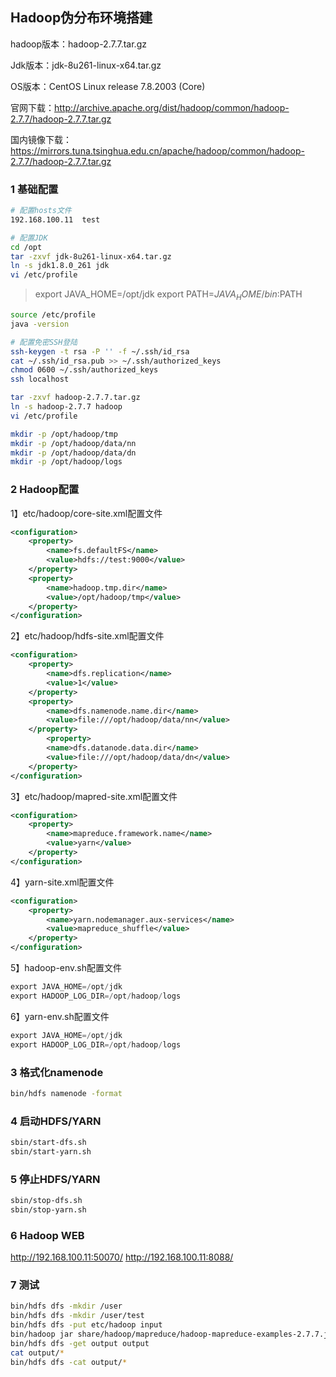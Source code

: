 ## Hadoop伪分布环境搭建

 hadoop版本：hadoop-2.7.7.tar.gz

Jdk版本：jdk-8u261-linux-x64.tar.gz

OS版本：CentOS Linux release 7.8.2003 (Core)

官网下载：http://archive.apache.org/dist/hadoop/common/hadoop-2.7.7/hadoop-2.7.7.tar.gz

国内镜像下载：https://mirrors.tuna.tsinghua.edu.cn/apache/hadoop/common/hadoop-2.7.7/hadoop-2.7.7.tar.gz



### 1 基础配置

```bash
# 配置hosts文件
192.168.100.11	test
```

 

```bash
# 配置JDK
cd /opt
tar -zxvf jdk-8u261-linux-x64.tar.gz
ln -s jdk1.8.0_261 jdk
vi /etc/profile
```

 >export JAVA_HOME=/opt/jdk
 >export PATH=$JAVA_HOME/bin:$PATH

```bash
source /etc/profile
java -version
```



```bash
# 配置免密SSH登陆
ssh-keygen -t rsa -P '' -f ~/.ssh/id_rsa
cat ~/.ssh/id_rsa.pub >> ~/.ssh/authorized_keys
chmod 0600 ~/.ssh/authorized_keys
ssh localhost
```

 

```bash
tar -zxvf hadoop-2.7.7.tar.gz
ln -s hadoop-2.7.7 hadoop
vi /etc/profile
```



```bash
mkdir -p /opt/hadoop/tmp
mkdir -p /opt/hadoop/data/nn
mkdir -p /opt/hadoop/data/dn
mkdir -p /opt/hadoop/logs
```



### 2 Hadoop配置

1】etc/hadoop/core-site.xml配置文件

```XML
<configuration>
    <property>
        <name>fs.defaultFS</name>
        <value>hdfs://test:9000</value>
    </property>
    <property>
        <name>hadoop.tmp.dir</name>
        <value>/opt/hadoop/tmp</value>
    </property>
</configuration>
```

 2】etc/hadoop/hdfs-site.xml配置文件

```XML
<configuration>
    <property>
        <name>dfs.replication</name>
        <value>1</value>
    </property>
    <property>
        <name>dfs.namenode.name.dir</name>
        <value>file:///opt/hadoop/data/nn</value>
    </property>
        <property>
        <name>dfs.datanode.data.dir</name>
        <value>file:///opt/hadoop/data/dn</value>
    </property> 
</configuration>
```

 3】etc/hadoop/mapred-site.xml配置文件

```XML
<configuration>
    <property>
        <name>mapreduce.framework.name</name>
        <value>yarn</value>
    </property>
</configuration>
```

 4】yarn-site.xml配置文件

```XML
<configuration>
    <property>
        <name>yarn.nodemanager.aux-services</name>
        <value>mapreduce_shuffle</value>
    </property>
</configuration>
```

 5】hadoop-env.sh配置文件

```cs
export JAVA_HOME=/opt/jdk
export HADOOP_LOG_DIR=/opt/hadoop/logs
```

 6】yarn-env.sh配置文件

```cs
export JAVA_HOME=/opt/jdk
export HADOOP_LOG_DIR=/opt/hadoop/logs
```

 

### 3 格式化namenode

```bash
bin/hdfs namenode -format
```

 

### 4 启动HDFS/YARN

```bash
sbin/start-dfs.sh
sbin/start-yarn.sh
```

 

### 5 停止HDFS/YARN

```bash
sbin/stop-dfs.sh
sbin/stop-yarn.sh
```

 

### 6 Hadoop WEB

http://192.168.100.11:50070/
http://192.168.100.11:8088/

 

### 7 测试

```bash
bin/hdfs dfs -mkdir /user
bin/hdfs dfs -mkdir /user/test
bin/hdfs dfs -put etc/hadoop input
bin/hadoop jar share/hadoop/mapreduce/hadoop-mapreduce-examples-2.7.7.jar grep input output 'dfs[a-z.]+'
bin/hdfs dfs -get output output
cat output/* 
bin/hdfs dfs -cat output/*
```

 